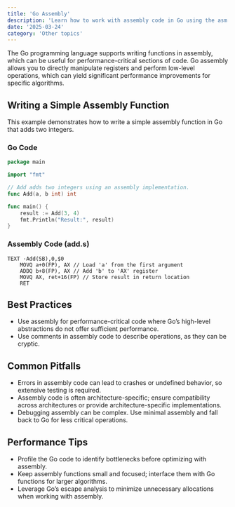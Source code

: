 ```yaml
---
title: 'Go Assembly'
description: 'Learn how to work with assembly code in Go using the asm package'
date: '2025-03-24'
category: 'Other topics'
---
```


The Go programming language supports writing functions in assembly, which can be useful for performance-critical sections of code. Go assembly allows you to directly manipulate registers and perform low-level operations, which can yield significant performance improvements for specific algorithms.

## Writing a Simple Assembly Function

This example demonstrates how to write a simple assembly function in Go that adds two integers.

### Go Code

```go
package main

import "fmt"

// Add adds two integers using an assembly implementation.
func Add(a, b int) int

func main() {
	result := Add(3, 4)
	fmt.Println("Result:", result)
}
```

### Assembly Code (add.s)

```assembly
TEXT ·Add(SB),0,$0
    MOVQ a+0(FP), AX // Load 'a' from the first argument
    ADDQ b+8(FP), AX // Add 'b' to 'AX' register
    MOVQ AX, ret+16(FP) // Store result in return location
    RET
```

## Best Practices

- Use assembly for performance-critical code where Go’s high-level abstractions do not offer sufficient performance.
- Use comments in assembly code to describe operations, as they can be cryptic.

## Common Pitfalls

- Errors in assembly code can lead to crashes or undefined behavior, so extensive testing is required.
- Assembly code is often architecture-specific; ensure compatibility across architectures or provide architecture-specific implementations.
- Debugging assembly can be complex. Use minimal assembly and fall back to Go for less critical operations.

## Performance Tips

- Profile the Go code to identify bottlenecks before optimizing with assembly.
- Keep assembly functions small and focused; interface them with Go functions for larger algorithms.
- Leverage Go’s escape analysis to minimize unnecessary allocations when working with assembly.